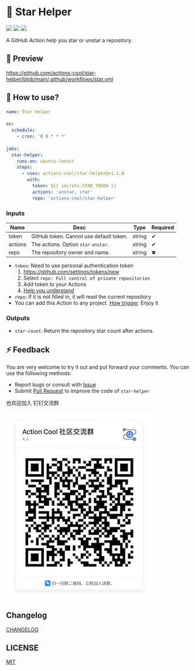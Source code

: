 # 🌟 Star Helper

![](https://img.shields.io/github/workflow/status/actions-cool/star-helper/CI?style=flat-square)
[![](https://img.shields.io/badge/marketplace-star--helper-blueviolet?style=flat-square)](https://github.com/marketplace/actions/star-helper)
[![](https://img.shields.io/github/v/release/actions-cool/star-helper?style=flat-square&color=orange)](https://github.com/actions-cool/star-helper/releases)

A GitHub Action help you star or unstar a repository.

## 🌈 Preview

https://github.com/actions-cool/star-helper/blob/main/.github/workflows/star.yml

## 🚀 How to use?

```yml
name: Star Helper

on:
  schedule:
    - cron: '0 0 * * *'

jobs:
  star-helper:
    runs-on: ubuntu-latest
    steps:
      - uses: actions-cool/star-helper@v1.1.0
        with:
          token: ${{ secrets.STAR_TOKEN }}
          actions: 'unstar, star'
          repo: 'actions-cool/star-helper'
```
### Inputs

| Name | Desc | Type | Required |
| -- | -- | -- | -- |
| token | GitHub token. Cannot use default token. | string | ✔ |
| actions | The actions. Option `star` `unstar`. | string | ✔ |
| repo | The repository owner and name. | string | ✖ |

- `token`: Need to use personal authentication token
  1. https://github.com/settings/tokens/new
  2. Select `repo: Full control of private repositories`
  3. Add token to your Actions
  4. [Help you understand](https://github.com/actions-cool/This-repo-has-11-stars-7-forks#how-to-use-it-in-your-own-project)
- `repo`: If it is not filled in, it will read the current repository
- You can add this Action to any project. [How trigger](https://docs.github.com/en/actions/reference/events-that-trigger-workflows). Enjoy it

### Outputs

- `star-count`: Return the repository star count after actions.

## ⚡ Feedback

You are very welcome to try it out and put forward your comments. You can use the following methods:

- Report bugs or consult with [Issue](https://github.com/actions-cool/star-helper/issues)
- Submit [Pull Request](https://github.com/actions-cool/star-helper/pulls) to improve the code of `star-helper`

也欢迎加入 钉钉交流群

![](https://github.com/actions-cool/resources/blob/main/dingding.jpeg?raw=true)

## Changelog

[CHANGELOG](./CHANGELOG.md)

## LICENSE

[MIT](./LICENSE)
